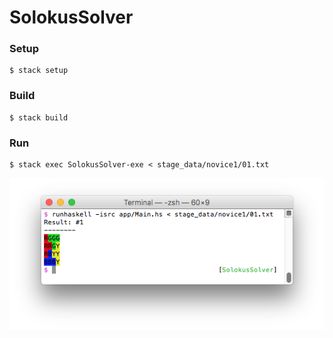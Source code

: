 SolokusSolver
=============

### Setup

```
$ stack setup
```

### Build

```
$ stack build
```

### Run

```
$ stack exec SolokusSolver-exe < stage_data/novice1/01.txt
```

![ss](ss.png)
